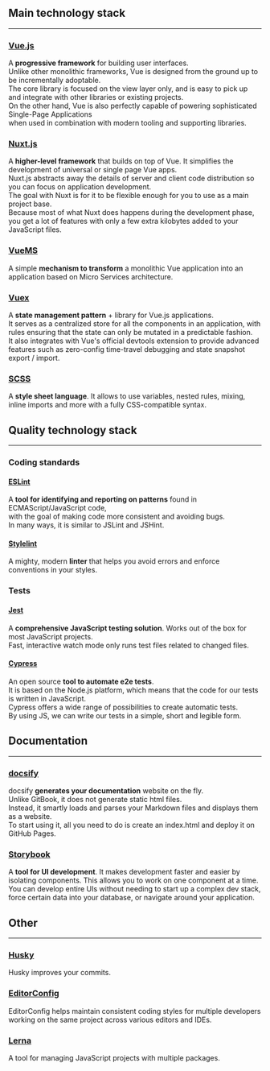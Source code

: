 
## Main technology stack
---

### [Vue.js](https://vuejs.org/v2/guide/)

A **progressive framework** for building user interfaces. <br>
Unlike other monolithic frameworks, Vue is designed from the ground up to be incrementally adoptable. <br>The core library is focused on the view layer only, and is easy to pick up and integrate with other libraries or existing projects. <br>On the other hand, Vue is also perfectly capable of powering sophisticated Single-Page Applications <br>when used in combination with modern tooling and supporting libraries.


### [Nuxt.js](https://nuxtjs.org/guide/)

A **higher-level framework** that builds on top of Vue. It simplifies the development of universal or single page Vue apps.<br>
Nuxt.js abstracts away the details of server and client code distribution so you can focus on application development. <br>The goal with Nuxt is for it to be flexible enough for you to use as a main project base. <br>Because most of what Nuxt does happens during the development phase, you get a lot of features with only a few extra kilobytes added to your JavaScript files.

### [VueMS](https://www.npmjs.com/package/@ergonode/vuems)

A simple **mechanism to transform** a monolithic Vue application into an application based on Micro Services architecture.


### [Vuex](https://vuex.vuejs.org/)

A **state management pattern** + library for Vue.js applications. <br>It serves as a centralized store for all the components in an application, with rules ensuring that the state can only be mutated in a predictable fashion. <br>It also integrates with Vue's official devtools extension to provide advanced features such as zero-config time-travel debugging and state snapshot export / import.



### [SCSS](https://sass-lang.com/documentation/)

A **style sheet language**. It allows to use variables, nested rules, mixing, <br> inline imports and more with a fully CSS-compatible syntax.


## Quality technology stack
---

### Coding standards

#### [ESLint](https://eslint.org/docs/user-guide/getting-started)

A **tool for identifying and reporting on patterns** found in ECMAScript/JavaScript code, <br>with the goal of making code more consistent and avoiding bugs. <br>In many ways, it is similar to JSLint and JSHint. <br>

#### [Stylelint](https://stylelint.io/)

A mighty, modern **linter** that helps you avoid errors and enforce conventions in your styles.


### Tests

#### [Jest](https://jestjs.io/docs/en/getting-started)
A **comprehensive JavaScript testing solution**. Works out of the box for most JavaScript projects.<br>
Fast, interactive watch mode only runs test files related to changed files.

#### [Cypress](https://docs.cypress.io/guides/overview/why-cypress.html#In-a-nutshell)

An open source **tool to automate e2e tests**. <br>
It is based on the Node.js platform, which means that the code for our tests is written in JavaScript.<br>
Cypress offers a wide range of possibilities to create automatic tests. <br>
By using JS, we can write our tests in a simple, short and legible form.


## Documentation
---

### [docsify](https://docsify.js.org/#/?id=docsify)
docsify **generates your documentation** website on the fly. <br>Unlike GitBook, it does not generate static html files. <br>Instead, it smartly loads and parses your Markdown files and displays them as a website. <br>To start using it, all you need to do is create an index.html and deploy it on GitHub Pages.

### [Storybook](https://storybook.js.org/docs/react/get-started/introduction)
A **tool for UI development**. It makes development faster and easier by isolating components. This allows you to work on one component at a time. You can develop entire UIs without needing to start up a complex dev stack, force certain data into your database, or navigate around your application.

## Other
---

### [Husky](https://typicode.github.io/husky)

Husky improves your commits.

### [EditorConfig](https://editorconfig.org/)

EditorConfig helps maintain consistent coding styles for multiple developers working on the same project across various editors and IDEs.

### [Lerna](https://lerna.js.org/#about)

A tool for managing JavaScript projects with multiple packages.